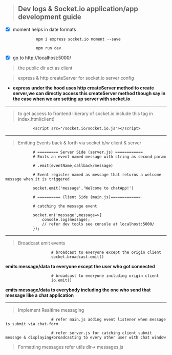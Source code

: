 > ## Dev logs & Socket.io application/app development guide

- [x] moment helps in date formats

                npm i express socket.io moment --save

                npm run dev

- [x] go to http://localhost:5000/

> the public dir act as client

> express & http createServer for socket.io server config

- **express under the hood uses http createServer method to create server,we can directly access this createServer method though say in the case when we are setting up server with socket.io**

---

> to get access to frontend liberary of socket.io include this tag in index.html(client)

                <script src="/socket.io/socket.io.js"></script>

---

> Emitting Events back & forth via socket b/w client & server

                # ========= Server Side (server.js) ============
                # Emits an event named message with string as second param

                # .emit(eventName,callback/message)

                # Event register named as message that returns a welcome message when it is triggered

                socket.emit('message','Welcome to chatApp!')

                # ========== Client Side (main.js)=============

                # catching the message event

                socket.on('message',message=>{
                    console.log(message);
                    // refer dev tools see console at localhost:5000/
                });

---

> Broadcast emit events

                        # broadcast to everyone except the origin client
                        socket.broadcast.emit()

**emits message/data to everyone except the user who got connected**

                        # broadcast to everyone including origin client
                        io.emit()

**emits message/data to everybody including the one who send that message like a chat application**

---

> Implement Realtime messaging

                        # refer main.js adding event listener when message is submit via chat-form

                        # refer server.js for catching client submit message & displaying+broadcasting to every other user with chat window

> Formatting messages refer utils dir-> messages.js
